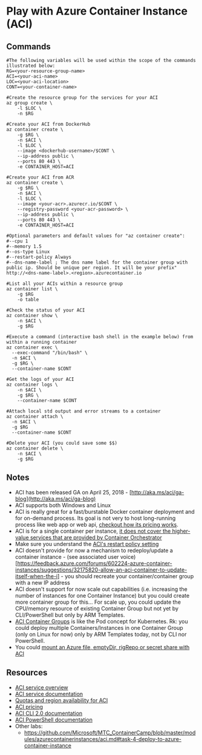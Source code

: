 # Play with Azure Container Instance (ACI)

## Commands

```
#The following variables will be used within the scope of the commands illustrated below:
RG=<your-resource-group-name>
ACI=<your-aci-name>
LOC=<your-aci-location>
CONT=<your-container-name>

#Create the resource group for the services for your ACI
az group create \
    -l $LOC \
    -n $RG

#Create your ACI from DockerHub
az container create \
    -g $RG \
    -n $ACI \
    -l $LOC \
    --image <dockerhub-username>/$CONT \
    --ip-address public \
    --ports 80 443 \
    -e CONTAINER_HOST=ACI

#Create your ACI from ACR
az container create \
    -g $RG \
    -n $ACI \
    -l $LOC \
    --image <your-acr>.azurecr.io/$CONT \
    --registry-password <your-acr-password> \
    --ip-address public \
    --ports 80 443 \
    -e CONTAINER_HOST=ACI 

#Optional parameters and default values for "az container create":
#--cpu 1
#--memory 1.5
#--os-type Linux
#--restart-policy Always
#--dns-name-label ; The dns name label for the container group with public ip. Should be unique per region. It will be your prefix" http://<dns-name-label>.<region>.azurecontainer.io

#List all your ACIs within a resource group
az container list \
    -g $RG
    -o table

#Check the status of your ACI
az container show \
    -n $ACI \
    -g $RG

#Execute a command (interactive bash shell in the example below) from within a running container
az container exec \
  --exec-command "/bin/bash" \
  -n $ACI \
  -g $RG \
  --container-name $CONT

#Get the logs of your ACI
az container logs \
    -n $ACI \
    -g $RG \
    --container-name $CONT

#Attach local std output and error streams to a container
az container attach \
  -n $ACI \
  -g $RG
  --container-name $CONT

#Delete your ACI (you could save some $$)
az container delete \
    -n $ACI \
    -g $RG
```

## Notes

- ACI has been released GA on April 25, 2018 - [http://aka.ms/aci/ga-blog](http://aka.ms/aci/ga-blog)
- ACI supports both Windows and Linux
- ACI is really great for a fast/burstable Docker container deployment and for on-demand process. Its goal is not very to host long-running process like web app or web api, [checkout how its pricing works](https://azure.microsoft.com/pricing/details/container-instances/).
- ACI is for a single container per instance, [it does not cover the higher-value services that are provided by Container Orchestrator](https://docs.microsoft.com/en-us/azure/container-instances/container-instances-orchestrator-relationship)
- Make sure you understand the [ACI's restart policy setting](https://docs.microsoft.com/en-us/azure/container-instances/container-instances-restart-policy)
- ACI doesn't provide for now a mechanism to redeploy/update a container instance - (see associated user voice)[https://feedback.azure.com/forums/602224-azure-container-instances/suggestions/32175820-allow-an-aci-container-to-update-itself-when-the-i] - you should recreate your container/container group with a new IP address
- ACI doesn't support for now scale out capabilities (i.e. increasing the number of instances for one Container Instance) but you could create more container group for this... For scale up, you could update the CPU/memory resource of existing Container Group but not yet by CLI/PowerShell but only by ARM Templates.
- [ACI Container Groups](https://docs.microsoft.com/en-us/azure/container-instances/container-instances-container-groups) is like the Pod concept for Kubernetes. Rk: you could deploy multiple Containers/Instances in one Container Group (only on Linux for now) only by ARM Templates today, not by CLI nor PowerShell.
- You could [mount an Azure file, emptyDir, rigRepo or secret share with ACI](https://docs.microsoft.com/en-us/azure/container-instances/container-instances-volume-azure-files)

## Resources

- [ACI service overview](https://azure.microsoft.com/services/container-instances/)
- [ACI service documentation](https://docs.microsoft.com/azure/container-instances/)
- [Quotas and region availability for ACI](https://docs.microsoft.com/en-us/azure/container-instances/container-instances-quotas)
- [ACI pricing](https://azure.microsoft.com/pricing/details/container-instances/)
- [ACI CLI 2.0 documentation](https://docs.microsoft.com/cli/azure/container)
- [ACI PowerShell documentation](https://docs.microsoft.com/powershell/module/azurerm.containerinstance/#container_instances)
- Other labs:
  - https://github.com/Microsoft/MTC_ContainerCamp/blob/master/modules/azurecontainerinstances/aci.md#task-4-deploy-to-azure-container-instance